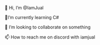 
👋 Hi, I’m @IamJual
                    
🌱I’m currently learning C#

💞️ I’m looking to collaborate on something
      
📫 How to reach me on discord with iamjual
      
